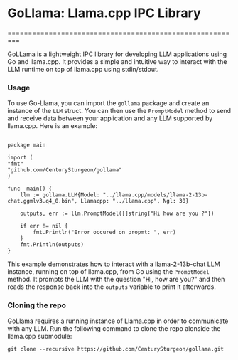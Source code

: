 # GoLlama: Llama.cpp IPC Library

=========================================================

GoLLama is a lightweight IPC library for developing LLM applications using Go and llama.cpp. It provides a simple and intuitive way to interact with the LLM runtime on top of llama.cpp using stdin/stdout.

### Usage

To use Go-Llama, you can import the `gollama` package and create an instance of the `LLM` struct. You can then use the `PromptModel` method to send and receive data between your application and any LLM supported by llama.cpp. Here is an example:

```

package main

import (
"fmt"
"github.com/CenturySturgeon/gollama"
)

func  main() {
	llm := gollama.LLM{Model: "../llama.cpp/models/llama-2-13b-chat.ggmlv3.q4_0.bin", Llamacpp: "../llama.cpp", Ngl: 30}

	outputs, err := llm.PromptModel([]string{"Hi how are you ?"})

	if err != nil {
		fmt.Println("Error occured on propmt: ", err)
	}
	fmt.Println(outputs)
}

```

This example demonstrates how to interact with a llama-2-13b-chat LLM instance, running on top of llama.cpp, from Go using the `PromptModel` method. It prompts the LLM with the question "Hi, how are you?" and then reads the response back into the `outputs` variable to print it afterwards.

  

### Cloning the repo

GoLlama requires a running instance of Llama.cpp in order to communicate with any LLM. Run the following command to clone the repo alonside the llama.cpp submodule:

`git clone --recursive https://github.com/CenturySturgeon/gollama.git`